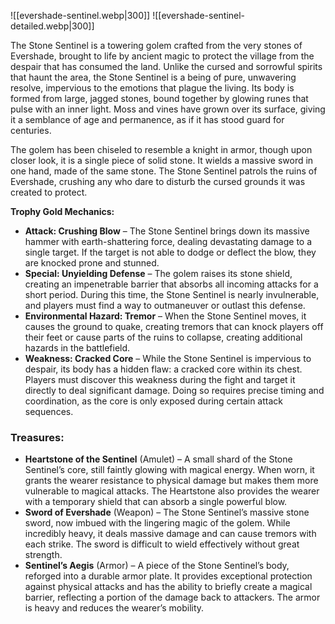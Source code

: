 ![[evershade-sentinel.webp|300]]  ![[evershade-sentinel-detailed.webp|300]]

The Stone Sentinel is a towering golem crafted from the very stones of Evershade, brought to life by ancient magic to protect the village from the despair that has consumed the land. Unlike the cursed and sorrowful spirits that haunt the area, the Stone Sentinel is a being of pure, unwavering resolve, impervious to the emotions that plague the living. Its body is formed from large, jagged stones, bound together by glowing runes that pulse with an inner light. Moss and vines have grown over its surface, giving it a semblance of age and permanence, as if it has stood guard for centuries.

The golem has been chiseled to resemble a knight in armor, though upon closer look, it is a single piece of solid stone. It wields a massive sword in one hand, made of the same stone. The Stone Sentinel patrols the ruins of Evershade, crushing any who dare to disturb the cursed grounds it was created to protect.

**Trophy Gold Mechanics:**
- **Attack: Crushing Blow** – The Stone Sentinel brings down its massive hammer with earth-shattering force, dealing devastating damage to a single target. If the target is not able to dodge or deflect the blow, they are knocked prone and stunned.
- **Special: Unyielding Defense** – The golem raises its stone shield, creating an impenetrable barrier that absorbs all incoming attacks for a short period. During this time, the Stone Sentinel is nearly invulnerable, and players must find a way to outmaneuver or outlast this defense.
- **Environmental Hazard: Tremor** – When the Stone Sentinel moves, it causes the ground to quake, creating tremors that can knock players off their feet or cause parts of the ruins to collapse, creating additional hazards in the battlefield.
- **Weakness: Cracked Core** – While the Stone Sentinel is impervious to despair, its body has a hidden flaw: a cracked core within its chest. Players must discover this weakness during the fight and target it directly to deal significant damage. Doing so requires precise timing and coordination, as the core is only exposed during certain attack sequences.

### Treasures:

- **Heartstone of the Sentinel** (Amulet) – A small shard of the Stone Sentinel’s core, still faintly glowing with magical energy. When worn, it grants the wearer resistance to physical damage but makes them more vulnerable to magical attacks. The Heartstone also provides the wearer with a temporary shield that can absorb a single powerful blow.
- **Sword of Evershade** (Weapon) – The Stone Sentinel’s massive stone sword, now imbued with the lingering magic of the golem. While incredibly heavy, it deals massive damage and can cause tremors with each strike. The sword is difficult to wield effectively without great strength.
- **Sentinel’s Aegis** (Armor) – A piece of the Stone Sentinel’s body, reforged into a durable armor plate. It provides exceptional protection against physical attacks and has the ability to briefly create a magical barrier, reflecting a portion of the damage back to attackers. The armor is heavy and reduces the wearer’s mobility. 